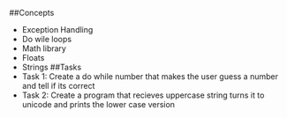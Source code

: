 ##Concepts
- Exception Handling
- Do wile loops
- Math library
- Floats
- Strings
##Tasks
- Task 1: Create a do while number that makes the user guess a number and tell if its correct
- Task 2: Create a program that recieves uppercase string turns it to unicode and prints the lower case version
